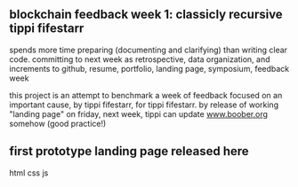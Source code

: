 ## blockchain feedback week 1: classicly recursive tippi fifestarr
spends more time preparing (documenting and clarifying) than writing clear code.
committing to next week as retrospective, data organization, and increments to 
github, resume, portfolio, landing page, symposium, feedback week

this project is an attempt to benchmark a week of feedback focused on an important cause,
by tippi fifestarr, for tippi fifestarr. 
by release of working "landing page" on friday, 
next week, tippi can update www.boober.org somehow (good practice!)

## first prototype landing page released here
html css js

